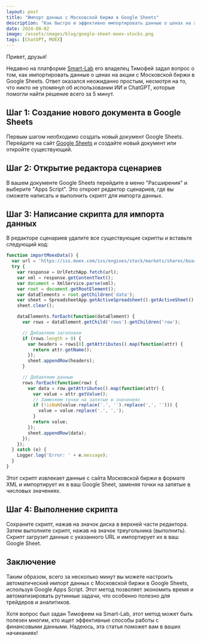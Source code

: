 ```yaml
---
layout: post
title: "Импорт данных с Московской биржи в Google Sheets"
description: "Как быстро и эффективно импортировать данные о ценах на акции с Московской биржи в Google Sheets с использованием Google Apps Script."
date: 2024-08-02
image: /assets/images/blog/google-sheet-moex-stocks.png
tags: [ChatGPT, MOEX]
---
```


Привет, друзья!

Недавно на платформе [Smart-Lab](https://smart-lab.ru/blog/1045048.php) его владелец Тимофей задал вопрос о том, как импортировать данные о ценах на акции с Московской биржи в Google Sheets. Ответ оказался неожиданно простым, несмотря на то, что никто не упомянул об использовании ИИ и ChatGPT, которые помогли найти решение всего за 5 минут.

## Шаг 1: Создание нового документа в Google Sheets

Первым шагом необходимо создать новый документ Google Sheets. Перейдите на сайт [Google Sheets](https://sheets.google.com) и создайте новый документ или откройте существующий.

## Шаг 2: Открытие редактора сценариев

В вашем документе Google Sheets перейдите в меню "Расширения" и выберите "Apps Script". Это откроет редактор сценариев, где вы сможете написать и выполнить скрипт для импорта данных.

## Шаг 3: Написание скрипта для импорта данных

В редакторе сценариев удалите все существующие скрипты и вставьте следующий код:

```javascript
function importMoexData() {
  var url = 'https://iss.moex.com/iss/engines/stock/markets/shares/boards/TQBR/securities.xml';
  try {
    var response = UrlFetchApp.fetch(url);
    var xml = response.getContentText();
    var document = XmlService.parse(xml);
    var root = document.getRootElement();
    var dataElements = root.getChildren('data');
    var sheet = SpreadsheetApp.getActiveSpreadsheet().getActiveSheet();
    sheet.clear();

    dataElements.forEach(function(dataElement) {
      var rows = dataElement.getChild('rows').getChildren('row');

      // Добавляем заголовки
      if (rows.length > 0) {
        var headers = rows[0].getAttributes().map(function(attr) {
          return attr.getName();
        });
        sheet.appendRow(headers);
      }

      // Добавляем данные
      rows.forEach(function(row) {
        var data = row.getAttributes().map(function(attr) {
          var value = attr.getValue();
          // Заменяем точки на запятые в значениях
          if (!isNaN(value.replace('.', '').replace(',', ''))) {
            value = value.replace('.', ',');
          }
          return value;
        });
        sheet.appendRow(data);
      });
    });
  } catch (e) {
    Logger.log('Error: ' + e.message);
  }
}
```

Этот скрипт извлекает данные с сайта Московской биржи в формате XML и импортирует их в ваш Google Sheet, заменяя точки на запятые в числовых значениях.

## Шаг 4: Выполнение скрипта

Сохраните скрипт, нажав на значок диска в верхней части редактора. Затем выполните скрипт, нажав на значок треугольника (выполнить). Скрипт загрузит данные с указанного URL и импортирует их в ваш Google Sheet.

## Заключение

Таким образом, всего за несколько минут вы можете настроить автоматический импорт данных с Московской биржи в Google Sheets, используя Google Apps Script. Этот метод позволяет экономить время и автоматизировать рутинные задачи, что особенно полезно для трейдеров и аналитиков. 

Хотя вопрос был задан Тимофеем на Smart-Lab, этот метод может быть полезен многим, кто ищет эффективные способы работы с финансовыми данными. Надеюсь, эта статья поможет вам в ваших начинаниях!
